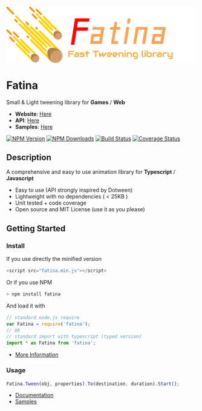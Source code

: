 ![Logo](logo.png)

# Fatina
Small & Light tweening library for **Games** / **Web**

* **Website**: [Here](https://kefniark.github.io/Fatina/)
* **API**: [Here](https://kefniark.github.io/Fatina/api/basic/)
* **Samples**: [Here](https://kefniark.github.io/Fatina/samples/generic/)

[![NPM Version](https://img.shields.io/npm/v/fatina.svg)](https://npmjs.org/package/fatina)
[![NPM Downloads](https://img.shields.io/npm/dm/fatina.svg)](https://npmjs.org/package/fatina)
[![Build Status](https://img.shields.io/travis/kefniark/Fatina.svg)](https://travis-ci.org/kefniark/Fatina)
[![Coverage Status](https://coveralls.io/repos/github/kefniark/Fatina/badge.svg?branch=develop)](https://coveralls.io/github/kefniark/Fatina?branch=develop)

## Description
A comprehensive and easy to use animation library for **Typescript** / **Javascript**

* Easy to use (API strongly inspired by Dotween)
* Lightweight with no dependencies ( < 25KB )
* Unit tested + code coverage
* Open source and MIT License (use it as you please)

## Getting Started

### Install
If you use directly the minified version
```ts
<script src="fatina.min.js"></script>
```
Or if you use NPM
```ts
> npm install fatina
```
And load it with
```ts
// standard node.js require
var Fatina = require('fatina');
// OR
// standard import with typescript (typed version)
import * as Fatina from 'fatina';
```
* [More Information](https://kefniark.github.io/Fatina/basics/download/)

### Usage
```ts
Fatina.Tween(obj, properties).To(destination, duration).Start();
```
* [Documentation](https://kefniark.github.io/Fatina/api/basic/)
* [Samples](https://kefniark.github.io/Fatina/samples/generic/)
